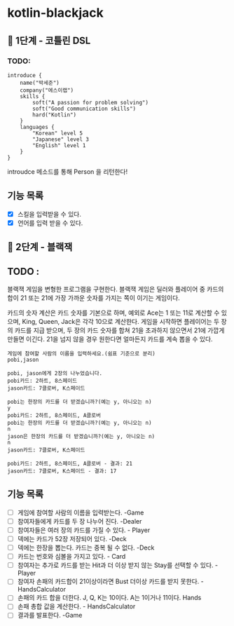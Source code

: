 # kotlin-blackjack


## 🚀 1단계 - 코틀린 DSL

### TODO: 
    
    introduce {
        name("박세준")
        company("에스이랩")
        skills {
            soft("A passion for problem solving")
            soft("Good communication skills")
            hard("Kotlin")
        }
        languages {
            "Korean" level 5
            "Japanese" level 3
            "English" level 1
        }
    }
 introudce 메소드를 통해 Person 을 리턴한다!
 
## 기능 목록
- [x] 스킬을 입력받을 수 있다.
- [x] 언어를 입력 받을 수 있다.

## 🚀 2단계 - 블랙잭


## TODO : 
블랙잭 게임을 변형한 프로그램을 구현한다. 블랙잭 게임은 딜러와 플레이어 중 카드의 합이 21 또는 21에 가장 가까운 숫자를 가지는 쪽이 이기는 게임이다.

카드의 숫자 계산은 카드 숫자를 기본으로 하며, 예외로 Ace는 1 또는 11로 계산할 수 있으며, King, Queen, Jack은 각각 10으로 계산한다.
게임을 시작하면 플레이어는 두 장의 카드를 지급 받으며, 두 장의 카드 숫자를 합쳐 21을 초과하지 않으면서 21에 가깝게 만들면 이긴다. 21을 넘지 않을 경우 원한다면 얼마든지 카드를 계속 뽑을 수 있다.

    게임에 참여할 사람의 이름을 입력하세요.(쉼표 기준으로 분리)
    pobi,jason
    
    pobi, jason에게 2장의 나누었습니다.
    pobi카드: 2하트, 8스페이드
    jason카드: 7클로버, K스페이드
    
    pobi는 한장의 카드를 더 받겠습니까?(예는 y, 아니오는 n)
    y
    pobi카드: 2하트, 8스페이드, A클로버
    pobi는 한장의 카드를 더 받겠습니까?(예는 y, 아니오는 n)
    n
    jason은 한장의 카드를 더 받겠습니까?(예는 y, 아니오는 n)
    n
    jason카드: 7클로버, K스페이드
    
    pobi카드: 2하트, 8스페이드, A클로버 - 결과: 21
    jason카드: 7클로버, K스페이드 - 결과: 17

## 기능 목록
- [ ] 게임에 참여할 사람의 이름을 입력받는다. -Game
- [ ] 참여자들에게 카드를 두 장 나누어 진다. -Dealer
- [ ] 참여자들은 여러 장의 카드를 가질 수 있다. - Player
- [ ] 덱에는 카드가 52장 저장되어 있다. -Deck
- [ ] 덱에는 한장을 뽑는다. 카드는 중복 될 수 없다. -Deck
- [ ] 카드는 번호와 심볼을 가지고 있다. - Card
- [ ] 참여자는 추가로 카드를 받는 Hit과 더 이상 받지 않는 Stay를 선택할 수 있다. - Player
- [ ] 참여자 손패의 카드합이 21이상이라면 Bust 더이상 카드를 받지 못한다. - HandsCalculator
- [ ] 손패의 카드 합을 더한다. J, Q, K는 10이다. A는 1이거나 11이다. Hands
- [ ] 손패 총합 값을 계산한다. - HandsCalculator
- [ ] 결과를 발표한다. -Game
